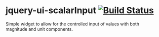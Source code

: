 jquery-ui-scalarInput [![Build Status](https://travis-ci.org/NetsydeMiro/jquery-ui-scalarInput.svg?branch=master)](https://travis-ci.org/NetsydeMiro/jquery-ui-scalarInput)
=====================

Simple widget to allow for the controlled input of values with both magnitude and unit components. 
